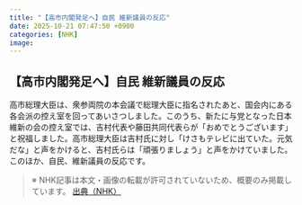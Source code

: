 ```yaml
---
title: "【高市内閣発足へ】自民 維新議員の反応"
date: 2025-10-21 07:47:50 +0900
categories: [NHK]
image: 
---
```

## 【高市内閣発足へ】自民 維新議員の反応

高市総理大臣は、衆参両院の本会議で総理大臣に指名されたあと、国会内にある各会派の控え室を回ってあいさつしました。このうち、新たに与党となった日本維新の会の控え室では、吉村代表や藤田共同代表らが「おめでとうございます」と祝福しました。高市総理大臣は吉村氏に対し「けさもテレビに出ていた。元気だな」と声をかけると、吉村氏らは「頑張りましょう」と声をかけていました。このほか、自民、維新議員の反応です。

> ※ NHK記事は本文・画像の転載が許可されていないため、概要のみ掲載しています。
[出典（NHK）](http://www3.nhk.or.jp/news/html/20251021/k10014954421000.html)
